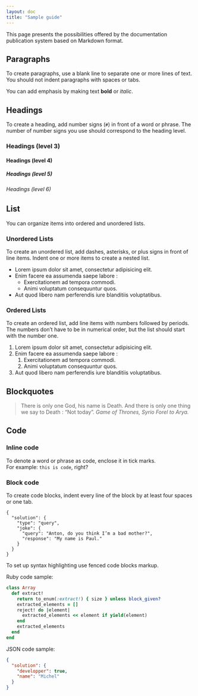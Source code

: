 ```yaml
---
layout: doc
title: "Sample guide"
---
```


<aside class="important">
  <p>
    This page presents the possibilities offered by the documentation publication system based on Markdown format.
  </p>
</aside>


## Paragraphs

To create paragraphs, use a blank line to separate one or more lines of text. You should not indent paragraphs with spaces or tabs.

You can add emphasis by making text **bold** or *italic*.


## Headings

To create a heading, add number signs (`#`) in front of a word or phrase. The number of number signs you use should correspond to the heading level.

### Headings (level 3)
#### Headings (level 4)
##### Headings (level 5)
###### Headings (level 6)


## List

You can organize items into ordered and unordered lists.

### Unordered Lists

To create an unordered list, add dashes, asterisks, or plus signs in front of line items. Indent one or more items to create a nested list.

* Lorem ipsum dolor sit amet, consectetur adipisicing elit.
* Enim facere ea assumenda saepe labore :
  * Exercitationem ad tempora commodi.
  * Animi voluptatum consequuntur quos.
* Aut quod libero nam perferendis iure blanditiis voluptatibus.

### Ordered Lists

To create an ordered list, add line items with numbers followed by periods. The numbers don’t have to be in numerical order, but the list should start with the number one.

1. Lorem ipsum dolor sit amet, consectetur adipisicing elit.
2. Enim facere ea assumenda saepe labore :
    1. Exercitationem ad tempora commodi.
    2. Animi voluptatum consequuntur quos.
3. Aut quod libero nam perferendis iure blanditiis voluptatibus.


## Blockquotes

> There is only one God, his name is Death. And there is only one thing we say
> to Death : “Not today”.
> <cite>Game of Thrones, Syrio Forel to Arya.</cite>


## Code

### Inline code

To denote a word or phrase as code, enclose it in tick marks.<br />
For example: `this is code`, right?


### Block code

To create code blocks, indent every line of the block by at least four spaces or one tab.

    {
      "solution": {
        "type": "query",
        "joke": {
          "query": "Anton, do you think I’m a bad mother?",
          "response": "My name is Paul."
        }
      }
    }

To set up syntax highlighting use fenced code blocks markup.

Ruby code sample:

```ruby
class Array
  def extract!
    return to_enum(:extract!) { size } unless block_given?
    extracted_elements = []
    reject! do |element|
      extracted_elements << element if yield(element)
    end
    extracted_elements
  end
end
```

JSON code sample:

```json
{
  "solution": {
    "developper": true,
    "name": "Michel"
  }
}
```

